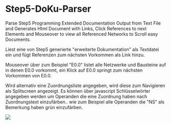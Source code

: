 # Step5-DoKu-Parser
Parse Step5 Programming Extended Documentation Output from Text File and Generates Html Document with  Links, Click References to next Elements and Mouseover to view all Referenced Networks to Scroll easy Documents.

Liest eine von Step5 generierte "erweiterte Dokumentation" als Textdatei ein und fügt Referenzen zum nächsten Vorkommen als Link hinzu.

Mouseover über zum Beispiel "E0.0" listet alle Netzwerke und Bausteine auf in denen E0.0 vorkommt, ein Klick auf E0.0 springt zum nächsten Vorkommen von E0.0.

Wird alternativ eine Zuordnungsliste angegeben, wird diese zum Navigieren als Splitscreen angezeigt.  Es können über javascript Schlüsselwörter angegeben werden um Operanden die eine Zuordnung haben nach Zuordnungstext einzufärben.. wie zum Beispiel alle Operanden die "NS" als Bemerkung haben grün einzufärben.


![](https://raw.githubusercontent.com/schuppeste/Step5-Docu-Parser/master/Screenstep5.png)



